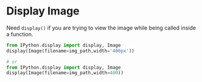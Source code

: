 # Display Image

Need `display()` if you are trying to view the image while being called inside a function. 

```py 
from IPython.display import display, Image
display(Image(filename=img_path,width='400px'))

# or 
from IPython.display import display, Image
display(Image(filename=img_path,width=400))
```


